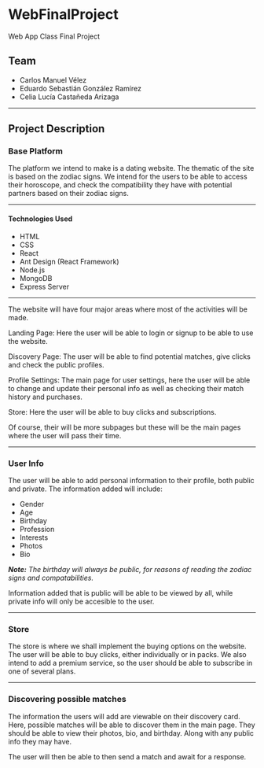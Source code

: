 # WebFinalProject

Web App Class Final Project

## Team

- Carlos Manuel Vélez
- Eduardo Sebastián González Ramírez
- Celia Lucía Castañeda Arizaga

---

## Project Description

### Base Platform

The platform we intend to make is a dating website. The thematic of the site is based on the zodiac signs.
We intend for the users to be able to access their horoscope, and check the compatibility they have with
potential partners based on their zodiac signs.

---

#### Technologies Used

- HTML
- CSS
- React
- Ant Design (React Framework)
- Node.js
- MongoDB
- Express Server

---

The website will have four major areas where most of the activities will be made.

Landing Page:
Here the user will be able to login or signup to be able to use the website.

Discovery Page:
The user will be able to find potential matches, give clicks and check the public profiles.

Profile Settings:
The main page for user settings, here the user will be able to change and update their personal info
as well as checking their match history and purchases.

Store:
Here the user will be able to buy clicks and subscriptions.

Of course, their will be more subpages but these will be the main pages where the user will pass their time.

---

### User Info

The user will be able to add personal information to their profile, both public and private.
The information added will include:

- Gender
- Age
- Birthday
- Profession
- Interests
- Photos
- Bio

_**Note:** The birthday will always be public, for reasons of reading the zodiac signs and compatabilities._

Information added that is public will be able to be viewed by all, while private info will only be accesible to
the user.

---

### Store

The store is where we shall implement the buying options
on the website. The user will be able to buy clicks,
either individually or in packs. We also intend to
add a premium service, so the user should be able to
subscribe in one of several plans.

---

### Discovering possible matches

The information the users will add are viewable
on their discovery card. Here, possible matches will
be able to discover them in the main page. They
should be able to view their photos, bio, and
birthday. Along with any public info they may have.

The user will then be able to then send a match and
await for a response.
